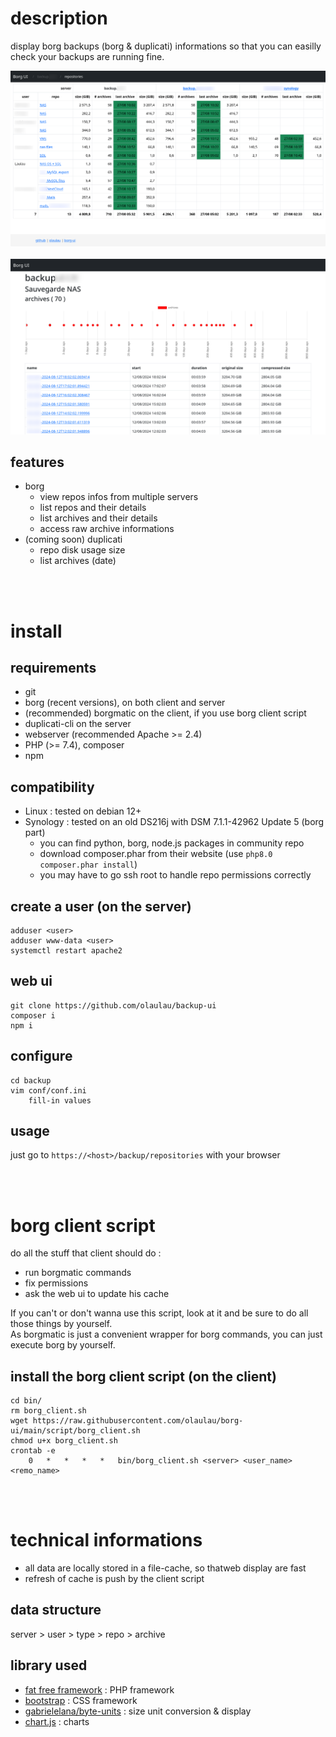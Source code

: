 # description
display borg backups (borg & duplicati) informations so that you can easilly check your backups are running fine.

<a href="doc/repositories.png"><img src="doc/repositories.png" width="600" title="repositories"></a> &nbsp; 
<a href="doc/archives.png"><img src="doc/archives.png" width="600" title="archives"></a>
<br/>

## features
- borg
	- view repos infos from multiple servers
	- list repos and their details
	- list archives and their details
	- access raw archive informations
- (coming soon) duplicati
	- repo disk usage size
	- list archives (date)

<br/>
<br/>

# install
## requirements
- git
- borg (recent versions), on both client and server
- (recommended) borgmatic on the client, if you use borg client script
- duplicati-cli on the server
- webserver (recommended Apache >= 2.4)
- PHP (>= 7.4), composer
- npm

## compatibility
- Linux : tested on debian 12+
- Synology : tested on an old DS216j with DSM 7.1.1-42962 Update 5 (borg part)
	- you can find python, borg, node.js packages in community repo
	- download composer.phar from their website (use ```php8.0 composer.phar install```)
	- you may have to go ssh root to handle repo permissions correctly


## create a user (on the server)
```
adduser <user>
adduser www-data <user>
systemctl restart apache2
```

## web ui
```
git clone https://github.com/olaulau/backup-ui
composer i
npm i
```

## configure
```
cd backup
vim conf/conf.ini
	fill-in values
```

## usage
just go to ```https://<host>/backup/repositories``` with your browser

<br/>
<br/>

# borg client script
do all the stuff that client should do :
- run borgmatic commands
- fix permissions
- ask the web ui to update his cache

If you can't or don't wanna use this script, look at it and be sure to do all those things by yourself.  
As borgmatic is just a convenient wrapper for borg commands, you can just execute borg by yourself.

## install the borg client script (on the client)
```
cd bin/
rm borg_client.sh
wget https://raw.githubusercontent.com/olaulau/borg-ui/main/script/borg_client.sh
chmod u+x borg_client.sh
crontab -e
	0	*	*	*	*	bin/borg_client.sh <server> <user_name> <remo_name>
```

<br/>
<br/>

# technical informations
- all data are locally stored in a file-cache, so thatweb display are fast
- refresh of cache is push by the client script

## data structure
server > user > type > repo > archive

## library used
- [fat free framework](https://fatfreeframework.com/3.8/home) : PHP framework
- [bootstrap](https://getbootstrap.com/) : CSS framework
- [gabrielelana/byte-units](https://github.com/gabrielelana/byte-units) : size unit conversion & display
- [chart.js](https://www.chartjs.org/) : charts
